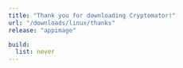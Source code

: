 ```yaml
---
title: "Thank you for downloading Cryptomator!"
url: "/downloads/linux/thanks"
release: "appimage"

build:
  list: never
---
```

